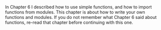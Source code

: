 In Chapter
6
I described how to use simple functions, and how to import functions
from modules. This chapter is about how to write your own functions and
modules. If you do not remember what Chapter
6
said about functions, re-read that chapter before continuing with this
one.
